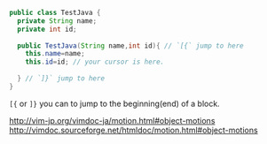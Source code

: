 ```java
public class TestJava {
  private String name;
  private int id;
  
  public TestJava(String name,int id){ // `[{` jump to here
    this.name=name;
    this.id=id; // your cursor is here. 
  
  } // `]}` jump to here
}
```

`[{` or `]}` you can to jump to the beginning(end) of a block. 


http://vim-jp.org/vimdoc-ja/motion.html#object-motions  
http://vimdoc.sourceforge.net/htmldoc/motion.html#object-motions
